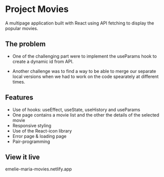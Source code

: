# Project Movies

A multipage application built with React using API fetching to display the popular movies.

## The problem

- One of the challenging part were to implement the useParams hook to create a dynamic id from API.

- Another challenge was to find a way to be able to merge our separate local versions when we had to work on the code spearately at different times. 

## Features

- Use of hooks: useEffect, useState, useHistory and useParams
- One page contains a movie list and the other the details of the selected movie
- Responsive styling
- Use of the React-icon library
- Error page & loading page
- Pair-programming

## View it live

emelie-maria-movies.netlify.app

